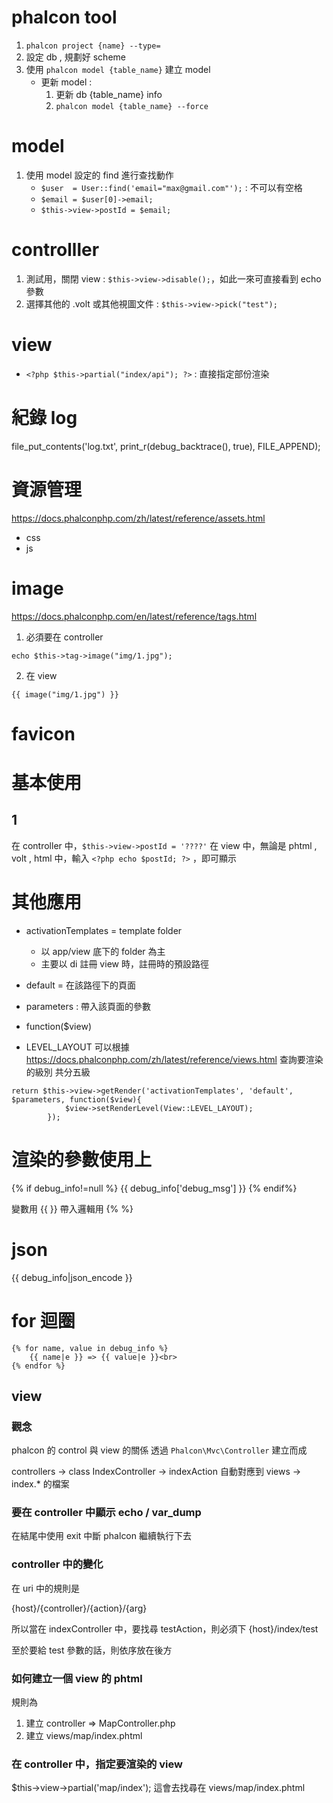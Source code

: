 # phalcon tool

1. `phalcon project {name} --type=`
2. 設定 db , 規劃好 scheme
3. 使用 `phalcon model {table_name}` 建立 model 
	- 更新 model : 
		1. 更新 db {table_name} info
		2. `phalcon model {table_name} --force`

# model 

1. 使用 model 設定的 find 進行查找動作
	- `$user  = User::find('email="max@gmail.com"');`  : 不可以有空格
	- `$email = $user[0]->email;`
	- `$this->view->postId = $email;`

# controlller

1. 測試用，關閉 view : `$this->view->disable();`，如此一來可直接看到 echo 參數
2. 選擇其他的 .volt 或其他視圖文件 : `$this->view->pick("test");`

# view

- `<?php $this->partial("index/api"); ?>` : 直接指定部份渲染

# 紀錄 log
file_put_contents('log.txt', print_r(debug_backtrace(), true), FILE_APPEND);

# 資源管理
<https://docs.phalconphp.com/zh/latest/reference/assets.html>
- css
- js

# image
<https://docs.phalconphp.com/en/latest/reference/tags.html>
1. 必須要在 controller
```
echo $this->tag->image("img/1.jpg");
```
2. 在 view
```
{{ image("img/1.jpg") }}
```

# favicon

<link rel="shortcut icon" type="image/png" href="{{ url('img/1.jpg') }}"/>


# 基本使用

## 1 
在 controller 中，`$this->view->postId = '????'`
在 view 中，無論是 phtml , volt , html 中，輸入 `<?php echo $postId; ?>` ，即可顯示

# 其他應用

- activationTemplates = template folder
	- 以 app/view 底下的 folder 為主
	- 主要以 di 註冊 view 時，註冊時的預設路徑
- default = 在該路徑下的頁面
- parameters : 帶入該頁面的參數
- function($view)

- LEVEL_LAYOUT 可以根據 https://docs.phalconphp.com/zh/latest/reference/views.html 查詢要渲染的級別 共分五級

```
return $this->view->getRender('activationTemplates', 'default', $parameters, function($view){
			$view->setRenderLevel(View::LEVEL_LAYOUT);
		});
```

# 渲染的參數使用上

{% if debug_info!=null %}
	{{ debug_info['debug_msg'] }}
{% endif%}

變數用 {{ }}
帶入邏輯用 {% %}

# json

{{ debug_info|json_encode }}

# for 迴圈

```
{% for name, value in debug_info %}		    
    {{ name|e }} => {{ value|e }}<br>
{% endfor %}
```

## view

### 觀念
phalcon 的 control 與 view 的關係
透過 `Phalcon\Mvc\Controller` 建立而成

controllers -> class IndexController -> indexAction
自動對應到
views -> index.* 的檔案

### 要在 controller 中顯示 echo / var_dump

在結尾中使用 exit 中斷 phalcon 繼續執行下去

### controller 中的變化
在 uri 中的規則是

{host}/{controller}/{action}/{arg}

所以當在 indexController 中，要找尋 testAction，則必須下
{host}/index/test

至於要給 test 參數的話，則依序放在後方

### 如何建立一個 view 的 phtml

規則為
1. 建立 controller => MapController.php
2. 建立 views/map/index.phtml

### 在 controller 中，指定要渲染的 view
$this->view->partial('map/index');
這會去找尋在 views/map/index.phtml

